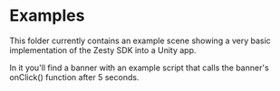 # Examples

This folder currently contains an example scene showing a very basic implementation of the Zesty SDK into a Unity app.

In it you'll find a banner with an example script that calls the banner's onClick() function after 5 seconds.